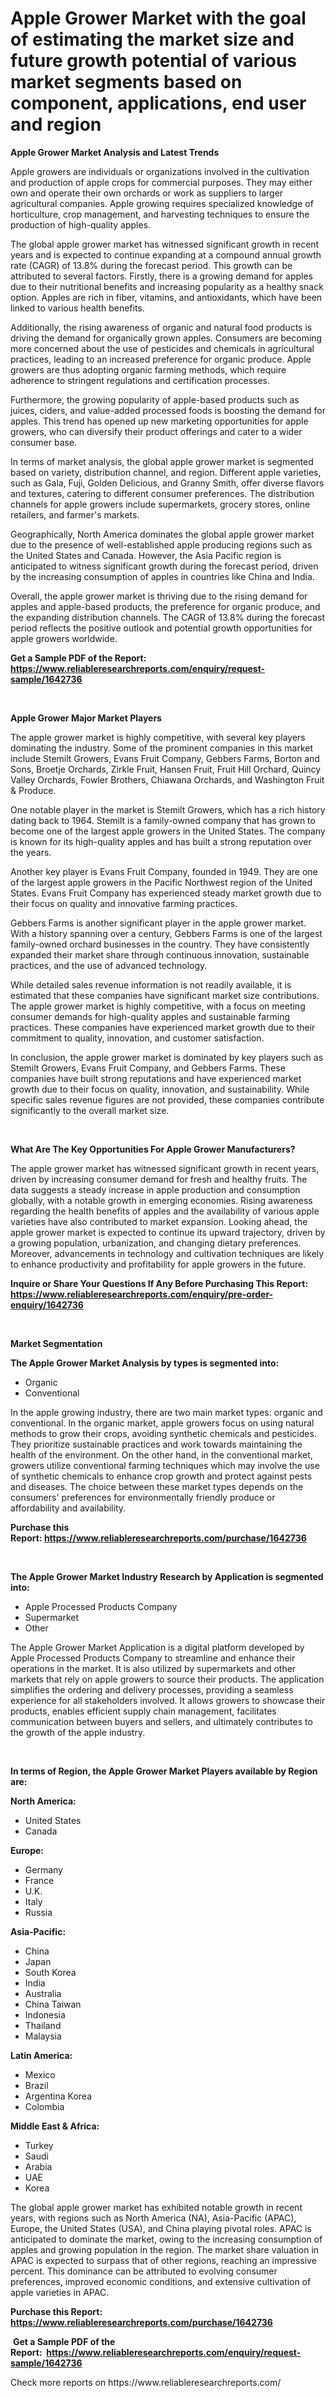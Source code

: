 <p><h1>Apple Grower Market with the goal of estimating the market size and future growth potential of various market segments based on component, applications, end user and region</h1></p><p><strong>Apple Grower Market Analysis and Latest Trends</strong></p>
<p><p>Apple growers are individuals or organizations involved in the cultivation and production of apple crops for commercial purposes. They may either own and operate their own orchards or work as suppliers to larger agricultural companies. Apple growing requires specialized knowledge of horticulture, crop management, and harvesting techniques to ensure the production of high-quality apples.</p><p>The global apple grower market has witnessed significant growth in recent years and is expected to continue expanding at a compound annual growth rate (CAGR) of 13.8% during the forecast period. This growth can be attributed to several factors. Firstly, there is a growing demand for apples due to their nutritional benefits and increasing popularity as a healthy snack option. Apples are rich in fiber, vitamins, and antioxidants, which have been linked to various health benefits.</p><p>Additionally, the rising awareness of organic and natural food products is driving the demand for organically grown apples. Consumers are becoming more concerned about the use of pesticides and chemicals in agricultural practices, leading to an increased preference for organic produce. Apple growers are thus adopting organic farming methods, which require adherence to stringent regulations and certification processes.</p><p>Furthermore, the growing popularity of apple-based products such as juices, ciders, and value-added processed foods is boosting the demand for apples. This trend has opened up new marketing opportunities for apple growers, who can diversify their product offerings and cater to a wider consumer base.</p><p>In terms of market analysis, the global apple grower market is segmented based on variety, distribution channel, and region. Different apple varieties, such as Gala, Fuji, Golden Delicious, and Granny Smith, offer diverse flavors and textures, catering to different consumer preferences. The distribution channels for apple growers include supermarkets, grocery stores, online retailers, and farmer's markets.</p><p>Geographically, North America dominates the global apple grower market due to the presence of well-established apple producing regions such as the United States and Canada. However, the Asia Pacific region is anticipated to witness significant growth during the forecast period, driven by the increasing consumption of apples in countries like China and India.</p><p>Overall, the apple grower market is thriving due to the rising demand for apples and apple-based products, the preference for organic produce, and the expanding distribution channels. The CAGR of 13.8% during the forecast period reflects the positive outlook and potential growth opportunities for apple growers worldwide.</p></p>
<p><strong>Get a Sample PDF of the Report:&nbsp; <a href="https://www.reliableresearchreports.com/enquiry/request-sample/1642736">https://www.reliableresearchreports.com/enquiry/request-sample/1642736</a></strong></p>
<p>&nbsp;</p>
<p><strong>Apple Grower Major Market Players</strong></p>
<p><p>The apple grower market is highly competitive, with several key players dominating the industry. Some of the prominent companies in this market include Stemilt Growers, Evans Fruit Company, Gebbers Farms, Borton and Sons, Broetje Orchards, Zirkle Fruit, Hansen Fruit, Fruit Hill Orchard, Quincy Valley Orchards, Fowler Brothers, Chiawana Orchards, and Washington Fruit & Produce. </p><p>One notable player in the market is Stemilt Growers, which has a rich history dating back to 1964. Stemilt is a family-owned company that has grown to become one of the largest apple growers in the United States. The company is known for its high-quality apples and has built a strong reputation over the years.</p><p>Another key player is Evans Fruit Company, founded in 1949. They are one of the largest apple growers in the Pacific Northwest region of the United States. Evans Fruit Company has experienced steady market growth due to their focus on quality and innovative farming practices.</p><p>Gebbers Farms is another significant player in the apple grower market. With a history spanning over a century, Gebbers Farms is one of the largest family-owned orchard businesses in the country. They have consistently expanded their market share through continuous innovation, sustainable practices, and the use of advanced technology.</p><p>While detailed sales revenue information is not readily available, it is estimated that these companies have significant market size contributions. The apple grower market is highly competitive, with a focus on meeting consumer demands for high-quality apples and sustainable farming practices. These companies have experienced market growth due to their commitment to quality, innovation, and customer satisfaction.</p><p>In conclusion, the apple grower market is dominated by key players such as Stemilt Growers, Evans Fruit Company, and Gebbers Farms. These companies have built strong reputations and have experienced market growth due to their focus on quality, innovation, and sustainability. While specific sales revenue figures are not provided, these companies contribute significantly to the overall market size.</p></p>
<p>&nbsp;</p>
<p><strong>What Are The Key Opportunities For Apple Grower Manufacturers?</strong></p>
<p><p>The apple grower market has witnessed significant growth in recent years, driven by increasing consumer demand for fresh and healthy fruits. The data suggests a steady increase in apple production and consumption globally, with a notable growth in emerging economies. Rising awareness regarding the health benefits of apples and the availability of various apple varieties have also contributed to market expansion. Looking ahead, the apple grower market is expected to continue its upward trajectory, driven by a growing population, urbanization, and changing dietary preferences. Moreover, advancements in technology and cultivation techniques are likely to enhance productivity and profitability for apple growers in the future.</p></p>
<p><strong>Inquire or Share Your Questions If Any Before Purchasing This Report: <a href="https://www.reliableresearchreports.com/enquiry/pre-order-enquiry/1642736">https://www.reliableresearchreports.com/enquiry/pre-order-enquiry/1642736</a></strong></p>
<p>&nbsp;</p>
<p><strong>Market Segmentation</strong></p>
<p><strong>The Apple Grower Market Analysis by types is segmented into:</strong></p>
<p><ul><li>Organic</li><li>Conventional</li></ul></p>
<p><p>In the apple growing industry, there are two main market types: organic and conventional. In the organic market, apple growers focus on using natural methods to grow their crops, avoiding synthetic chemicals and pesticides. They prioritize sustainable practices and work towards maintaining the health of the environment. On the other hand, in the conventional market, growers utilize conventional farming techniques which may involve the use of synthetic chemicals to enhance crop growth and protect against pests and diseases. The choice between these market types depends on the consumers' preferences for environmentally friendly produce or affordability and availability.</p></p>
<p><strong>Purchase this Report:&nbsp;<a href="https://www.reliableresearchreports.com/purchase/1642736">https://www.reliableresearchreports.com/purchase/1642736</a></strong></p>
<p>&nbsp;</p>
<p><strong>The Apple Grower Market Industry Research by Application is segmented into:</strong></p>
<p><ul><li>Apple Processed Products Company</li><li>Supermarket</li><li>Other</li></ul></p>
<p><p>The Apple Grower Market Application is a digital platform developed by Apple Processed Products Company to streamline and enhance their operations in the market. It is also utilized by supermarkets and other markets that rely on apple growers to source their products. The application simplifies the ordering and delivery processes, providing a seamless experience for all stakeholders involved. It allows growers to showcase their products, enables efficient supply chain management, facilitates communication between buyers and sellers, and ultimately contributes to the growth of the apple industry.</p></p>
<p>&nbsp;</p>
<p><strong>In terms of Region, the Apple Grower Market Players available by Region are:</strong></p>
<p>
    <p> <strong> North America: </strong>
        <ul>
            <li>United States</li>
            <li>Canada</li>
        </ul>
        </p> 
    <p> <strong> Europe: </strong>
        <ul>
            <li>Germany</li>
            <li>France</li>
            <li>U.K.</li>
            <li>Italy</li>
            <li>Russia</li>
        </ul>
        </p> 
    <p> <strong> Asia-Pacific: </strong>
        <ul>
            <li>China</li>
            <li>Japan</li>
            <li>South Korea</li>
            <li>India</li>
            <li>Australia</li>
            <li>China Taiwan</li>
            <li>Indonesia</li>
            <li>Thailand</li>
            <li>Malaysia</li>
        </ul>
        </p> 
    <p> <strong> Latin America: </strong>
        <ul>
            <li>Mexico</li>
            <li>Brazil</li>
            <li>Argentina Korea</li>
            <li>Colombia</li>
        </ul>
        </p> 
    <p> <strong> Middle East & Africa: </strong>
        <ul>
            <li>Turkey</li>
            <li>Saudi</li>
            <li>Arabia</li>
            <li>UAE</li>
            <li>Korea</li>
        </ul>
    </p>
    </p>
<p><p>The global apple grower market has exhibited notable growth in recent years, with regions such as North America (NA), Asia-Pacific (APAC), Europe, the United States (USA), and China playing pivotal roles. APAC is anticipated to dominate the market, owing to the increasing consumption of apples and growing population in the region. The market share valuation in APAC is expected to surpass that of other regions, reaching an impressive percent. This dominance can be attributed to evolving consumer preferences, improved economic conditions, and extensive cultivation of apple varieties in APAC.</p></p>
<p><strong>Purchase this Report: <a href="https://www.reliableresearchreports.com/purchase/1642736">https://www.reliableresearchreports.com/purchase/1642736</a></strong></p>
<p>&nbsp;<strong>Get a Sample PDF of the Report:&nbsp;&nbsp;<a href="https://www.reliableresearchreports.com/enquiry/request-sample/1642736">https://www.reliableresearchreports.com/enquiry/request-sample/1642736</a></strong></p>
<p><strong></strong></p>
<p>Check more reports on https://www.reliableresearchreports.com/</p>